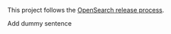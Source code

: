 This project follows the [OpenSearch release process](https://github.com/opensearch-project/.github/blob/main/RELEASING.md).

Add dummy sentence
